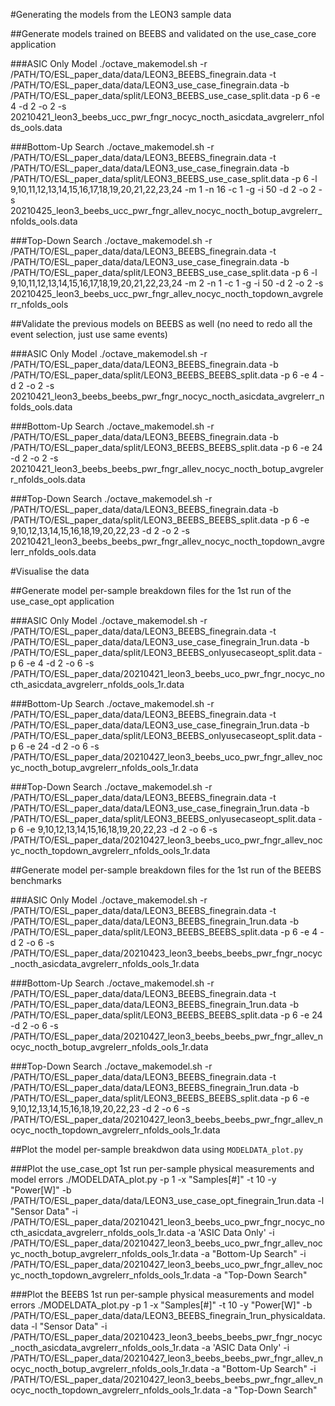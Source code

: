 #Generating the models from the LEON3 sample data

##Generate models trained on BEEBS and validated on the use_case_core application

###ASIC Only Model
./octave_makemodel.sh -r /PATH/TO/ESL_paper_data/data/LEON3_BEEBS_finegrain.data -t /PATH/TO/ESL_paper_data/data/LEON3_use_case_finegrain.data -b /PATH/TO/ESL_paper_data/split/LEON3_BEEBS_use_case_split.data -p 6 -e 4 -d 2 -o 2 -s 20210421_leon3_beebs_ucc_pwr_fngr_nocyc_nocth_asicdata_avgrelerr_nfolds_ools.data

###Bottom-Up Search
./octave_makemodel.sh -r /PATH/TO/ESL_paper_data/data/LEON3_BEEBS_finegrain.data -t /PATH/TO/ESL_paper_data/data/LEON3_use_case_finegrain.data -b /PATH/TO/ESL_paper_data/split/LEON3_BEEBS_use_case_split.data -p 6 -l 9,10,11,12,13,14,15,16,17,18,19,20,21,22,23,24 -m 1 -n 16 -c 1 -g -i 50 -d 2 -o 2 -s 20210425_leon3_beebs_ucc_pwr_fngr_allev_nocyc_nocth_botup_avgrelerr_nfolds_ools.data

###Top-Down Search
./octave_makemodel.sh -r /PATH/TO/ESL_paper_data/data/LEON3_BEEBS_finegrain.data -t /PATH/TO/ESL_paper_data/data/LEON3_use_case_finegrain.data -b /PATH/TO/ESL_paper_data/split/LEON3_BEEBS_use_case_split.data -p 6 -l 9,10,11,12,13,14,15,16,17,18,19,20,21,22,23,24 -m 2 -n 1 -c 1 -g -i 50 -d 2 -o 2 -s 20210425_leon3_beebs_ucc_pwr_fngr_allev_nocyc_nocth_topdown_avgrelerr_nfolds_ools

##Validate the previous models on BEEBS as well (no need to redo all the event selection, just use same events)

###ASIC Only Model
./octave_makemodel.sh -r /PATH/TO/ESL_paper_data/data/LEON3_BEEBS_finegrain.data -b /PATH/TO/ESL_paper_data/split/LEON3_BEEBS_BEEBS_split.data -p 6 -e 4 -d 2 -o 2 -s 20210421_leon3_beebs_beebs_pwr_fngr_nocyc_nocth_asicdata_avgrelerr_nfolds_ools.data

###Bottom-Up Search
./octave_makemodel.sh -r /PATH/TO/ESL_paper_data/data/LEON3_BEEBS_finegrain.data -b /PATH/TO/ESL_paper_data/split/LEON3_BEEBS_BEEBS_split.data -p 6 -e 24 -d 2 -o 2 -s 20210421_leon3_beebs_beebs_pwr_fngr_allev_nocyc_nocth_botup_avgrelerr_nfolds_ools.data

###Top-Down Search
./octave_makemodel.sh -r /PATH/TO/ESL_paper_data/data/LEON3_BEEBS_finegrain.data -b /PATH/TO/ESL_paper_data/split/LEON3_BEEBS_BEEBS_split.data -p 6 -e 9,10,12,13,14,15,16,18,19,20,22,23 -d 2 -o 2 -s 20210421_leon3_beebs_beebs_pwr_fngr_allev_nocyc_nocth_topdown_avgrelerr_nfolds_ools.data

#Visualise the data

##Generate model per-sample breakdown files for the 1st run of the use_case_opt application

###ASIC Only Model
./octave_makemodel.sh -r /PATH/TO/ESL_paper_data/data/LEON3_BEEBS_finegrain.data -t /PATH/TO/ESL_paper_data/data/LEON3_use_case_finegrain_1run.data -b /PATH/TO/ESL_paper_data/split/LEON3_BEEBS_onlyusecaseopt_split.data -p 6 -e 4 -d 2 -o 6 -s /PATH/TO/ESL_paper_data/20210421_leon3_beebs_uco_pwr_fngr_nocyc_nocth_asicdata_avgrelerr_nfolds_ools_1r.data

###Bottom-Up Search
./octave_makemodel.sh -r /PATH/TO/ESL_paper_data/data/LEON3_BEEBS_finegrain.data -t /PATH/TO/ESL_paper_data/data/LEON3_use_case_finegrain_1run.data -b /PATH/TO/ESL_paper_data/split/LEON3_BEEBS_onlyusecaseopt_split.data -p 6 -e 24 -d 2 -o 6 -s /PATH/TO/ESL_paper_data/20210427_leon3_beebs_uco_pwr_fngr_allev_nocyc_nocth_botup_avgrelerr_nfolds_ools_1r.data

###Top-Down Search
./octave_makemodel.sh -r /PATH/TO/ESL_paper_data/data/LEON3_BEEBS_finegrain.data -t /PATH/TO/ESL_paper_data/data/LEON3_use_case_finegrain_1run.data -b /PATH/TO/ESL_paper_data/split/LEON3_BEEBS_onlyusecaseopt_split.data -p 6 -e 9,10,12,13,14,15,16,18,19,20,22,23 -d 2 -o 6 -s /PATH/TO/ESL_paper_data/20210427_leon3_beebs_uco_pwr_fngr_allev_nocyc_nocth_topdown_avgrelerr_nfolds_ools_1r.data

##Generate model per-sample breakdown files for the 1st run of the BEEBS benchmarks

###ASIC Only Model
./octave_makemodel.sh -r /PATH/TO/ESL_paper_data/data/LEON3_BEEBS_finegrain.data -t /PATH/TO/ESL_paper_data/data/LEON3_BEEBS_finegrain_1run.data -b /PATH/TO/ESL_paper_data/split/LEON3_BEEBS_BEEBS_split.data -p 6 -e 4 -d 2 -o 6 -s /PATH/TO/ESL_paper_data/20210423_leon3_beebs_beebs_pwr_fngr_nocyc_nocth_asicdata_avgrelerr_nfolds_ools_1r.data

###Bottom-Up Search
./octave_makemodel.sh -r /PATH/TO/ESL_paper_data/data/LEON3_BEEBS_finegrain.data -t /PATH/TO/ESL_paper_data/data/LEON3_BEEBS_finegrain_1run.data -b /PATH/TO/ESL_paper_data/split/LEON3_BEEBS_BEEBS_split.data -p 6 -e 24 -d 2 -o 6 -s /PATH/TO/ESL_paper_data/20210427_leon3_beebs_beebs_pwr_fngr_allev_nocyc_nocth_botup_avgrelerr_nfolds_ools_1r.data

###Top-Down Search
./octave_makemodel.sh -r /PATH/TO/ESL_paper_data/data/LEON3_BEEBS_finegrain.data -t /PATH/TO/ESL_paper_data/data/LEON3_BEEBS_finegrain_1run.data -b /PATH/TO/ESL_paper_data/split/LEON3_BEEBS_BEEBS_split.data -p 6 -e 9,10,12,13,14,15,16,18,19,20,22,23 -d 2 -o 6 -s /PATH/TO/ESL_paper_data/20210427_leon3_beebs_beebs_pwr_fngr_allev_nocyc_nocth_topdown_avgrelerr_nfolds_ools_1r.data

##Plot the model per-sample breakdwon data using `MODELDATA_plot.py`

###Plot the use_case_opt 1st run per-sample physical measurements and model errors
./MODELDATA_plot.py -p 1 -x "Samples[#]" -t 10 -y "Power[W]" -b /PATH/TO/ESL_paper_data/data/LEON3_use_case_opt_finegrain_1run.data -l "Sensor Data" -i /PATH/TO/ESL_paper_data/20210421_leon3_beebs_uco_pwr_fngr_nocyc_nocth_asicdata_avgrelerr_nfolds_ools_1r.data -a 'ASIC Data Only' -i /PATH/TO/ESL_paper_data/20210427_leon3_beebs_uco_pwr_fngr_allev_nocyc_nocth_botup_avgrelerr_nfolds_ools_1r.data -a "Bottom-Up Search" -i /PATH/TO/ESL_paper_data/20210427_leon3_beebs_uco_pwr_fngr_allev_nocyc_nocth_topdown_avgrelerr_nfolds_ools_1r.data -a "Top-Down Search"

###Plot the BEEBS 1st run per-sample physical measurements and model errors
./MODELDATA_plot.py -p 1 -x "Samples[#]" -t 10 -y "Power[W]" -b /PATH/TO/ESL_paper_data/data/LEON3_BEEBS_finegrain_1run_physicaldata.data -l "Sensor Data" -i /PATH/TO/ESL_paper_data/20210423_leon3_beebs_beebs_pwr_fngr_nocyc_nocth_asicdata_avgrelerr_nfolds_ools_1r.data -a 'ASIC Data Only' -i /PATH/TO/ESL_paper_data/20210427_leon3_beebs_beebs_pwr_fngr_allev_nocyc_nocth_botup_avgrelerr_nfolds_ools_1r.data -a "Bottom-Up Search" -i /PATH/TO/ESL_paper_data/20210427_leon3_beebs_beebs_pwr_fngr_allev_nocyc_nocth_topdown_avgrelerr_nfolds_ools_1r.data -a "Top-Down Search"